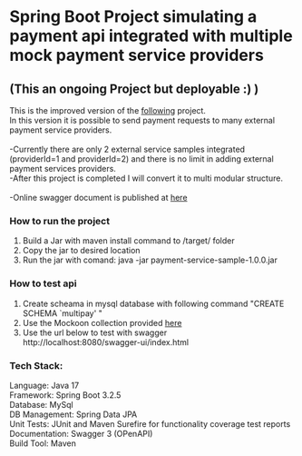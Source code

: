 # Spring Boot Project simulating a payment api integrated with multiple mock payment service providers
## (This an  ongoing Project but deployable :) )
This is the improved version of the  <a href=https://github.com/OzgurYatmaz/FirisbeInterview>following</a> project. <br>
In this version it is possible to send payment requests to many external payment service providers. <br><br>
 -Currently there are only 2 external service samples integrated (providerId=1 and providerId=2) and there is no limit in adding external payment services providers.<br>
 -After this project is completed I will convert it to multi modular structure. <br><br>
 -Online swagger document is published at <a href = https://app.swaggerhub.com/apis-docs/ozguryatmaz/multi-pay_api/1.0.0> here </a>
 
### How to run the project

1. Build a Jar with maven install command to /target/ folder 
2. Copy the jar to desired location
2. Run the jar with comand: java -jar payment-service-sample-1.0.0.jar

 
### How to test api
1. Create scheama in mysql database with following command "CREATE SCHEMA `multipay' "
2. Use the Mockoon collection provided <a href=API-Documents>here</a>
3. Use the url below to test with swagger <br>
   http://localhost:8080/swagger-ui/index.html 

 

### Tech Stack:

Language: Java 17 <br>
Framework: Spring Boot 3.2.5 <br>
Database: MySql <br>
DB Management: Spring Data JPA <br>
Unit Tests: JUnit and Maven Surefire for functionality coverage test reports <br>
Documentation: Swagger 3 (OPenAPI)  <br>
Build Tool: Maven 
